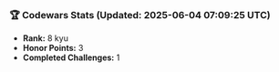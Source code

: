 ### 🏆 Codewars Stats (Updated: 2025-06-04 07:09:25 UTC)

- **Rank:** 8 kyu
- **Honor Points:** 3
- **Completed Challenges:** 1
